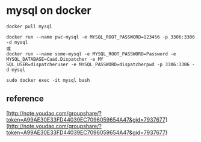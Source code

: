 # mysql on docker

```
docker pull mysql

docker run --name pwc-mysql -e MYSQL_ROOT_PASSWORD=123456 -p 3306:3306 -d mysql
或
docker run --name some-mysql -e MYSQL_ROOT_PASSWORD=Password -e MYSQL_DATABASE=Caad.Dispatcher -e MY
SQL_USER=dispatcheruser -e MYSQL_PASSWORD=dispatcherpwd -p 3306:3306 -d mysql

sudo docker exec -it mysql bash
```

## reference

[http://note.youdao.com/groupshare/?token=A99AE30E33FD44039EC7096059654A47&gid=7937677](http://note.youdao.com/groupshare/?token=A99AE30E33FD44039EC7096059654A47&gid=7937677)
